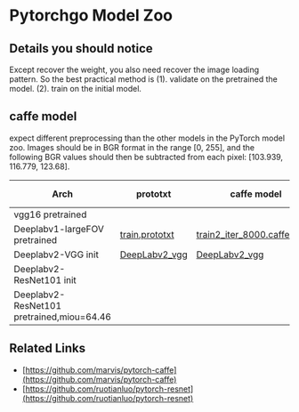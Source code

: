 # Pytorchgo Model Zoo

## Details you should notice

Except recover the weight, you also need recover the image loading pattern. So the best practical method is (1). validate on the pretrained the model. (2). train on the initial model.


## caffe model

expect different preprocessing than the other models in the PyTorch model zoo. 
Images should be in BGR format in the range [0, 255], 
and the following BGR values should then be subtracted from each pixel: [103.939, 116.779, 123.68].

|Arch|prototxt|caffe model|pytorch model|pytorch code|
|----|----|----|----|----|
|vgg16 pretrained|||[vgg16_from_caffe.pth](https://dongzhuoyao.oss-cn-qingdao.aliyuncs.com/vgg16_from_caffe.pth)||
|Deeplabv1-largeFOV pretrained|[train.prototxt](http://www.cs.jhu.edu/~alanlab/ccvl/DeepLab-LargeFOV/train.prototxt) |[train2_iter_8000.caffemodel](http://www.cs.jhu.edu/~alanlab/ccvl/DeepLab-LargeFOV/train2_iter_8000.caffemodel)|[pth](https://dongzhuoyao.oss-cn-qingdao.aliyuncs.com/deeplabv1_init_model.pth)|?|
|Deeplabv2-VGG init|[DeepLabv2_vgg](http://liangchiehchen.com/projects/DeepLabv2_vgg.html)|[DeepLabv2_vgg](http://liangchiehchen.com/projects/DeepLabv2_vgg.html)|||
|Deeplabv2-ResNet101 init|||[MS_DeepLab_resnet_pretrained_COCO_init.pth](https://dongzhuoyao.oss-cn-qingdao.aliyuncs.com/MS_DeepLab_resnet_pretrained_COCO_init.pth)|?|
|Deeplabv2-ResNet101 pretrained,miou=64.46|||[pth](https://dongzhuoyao.oss-cn-qingdao.aliyuncs.com/github/deeplabv2_pretrained_best_model.pth)|?|


## Related Links

* [https://github.com/marvis/pytorch-caffe](https://github.com/marvis/pytorch-caffe)
* [https://github.com/ruotianluo/pytorch-resnet](https://github.com/ruotianluo/pytorch-resnet)
